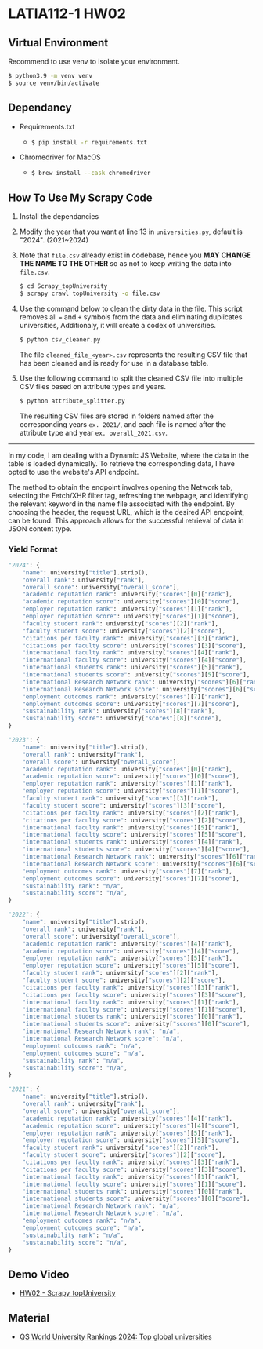 # LATIA112-1 HW02

## Virtual Environment

Recommend to use venv to isolate your environment.

```bash
$ python3.9 -m venv venv
$ source venv/bin/activate
```

## Dependancy

- Requirements.txt

  - ```bash
    $ pip install -r requirements.txt
    ```

- Chromedriver for MacOS
  - ```bash
    $ brew install --cask chromedriver
    ```

## How To Use My Scrapy Code

1. Install the dependancies
2. Modify the year that you want at line 13 in `universities.py`, default is "2024". (2021~2024)
3. Note that `file.csv` already exist in codebase, hence you **MAY CHANGE THE NAME TO THE OTHER** so as not to keep writing the data into `file.csv`.
   ```bash
   $ cd Scrapy_topUniversity
   $ scrapy crawl topUniversity -o file.csv
   ```
4. Use the command below to clean the dirty data in the file. This script removes all `=` and `+` symbols from the data and eliminating duplicates universities, Additionaly, it will create a codex of universities.

   ```bash
   $ python csv_cleaner.py
   ```

   The file `cleaned_file_<year>.csv` represents the resulting CSV file that has been cleaned and is ready for use in a database table.

5. Use the following command to split the cleaned CSV file into multiple CSV files based on attribute types and years.

   ```bash
   $ python attribute_splitter.py
   ```

   The resulting CSV files are stored in folders named after the corresponding years `ex. 2021/`, and each file is named after the attribute type and year `ex. overall_2021.csv`.

---

In my code, I am dealing with a Dynamic JS Website, where the data in the table is loaded dynamically. To retrieve the corresponding data, I have opted to use the website's API endpoint.

The method to obtain the endpoint involves opening the Network tab, selecting the Fetch/XHR filter tag, refreshing the webpage, and identifying the relevant keyword in the name file associated with the endpoint. By choosing the header, the request URL, which is the desired API endpoint, can be found. This approach allows for the successful retrieval of data in JSON content type.

### Yield Format

```py
"2024": {
    "name": university["title"].strip(),
    "overall rank": university["rank"],
    "overall score": university["overall_score"],
    "academic reputation rank": university["scores"][0]["rank"],
    "academic reputation score": university["scores"][0]["score"],
    "employer reputation rank": university["scores"][1]["rank"],
    "employer reputation score": university["scores"][1]["score"],
    "faculty student rank": university["scores"][2]["rank"],
    "faculty student score": university["scores"][2]["score"],
    "citations per faculty rank": university["scores"][3]["rank"],
    "citations per faculty score": university["scores"][3]["score"],
    "international faculty rank": university["scores"][4]["rank"],
    "international faculty score": university["scores"][4]["score"],
    "international students rank": university["scores"][5]["rank"],
    "international students score": university["scores"][5]["score"],
    "international Research Network rank": university["scores"][6]["rank"],
    "international Research Network score": university["scores"][6]["score"],
    "employment outcomes rank": university["scores"][7]["rank"],
    "employment outcomes score": university["scores"][7]["score"],
    "sustainability rank": university["scores"][8]["rank"],
    "sustainability score": university["scores"][8]["score"],
}

"2023": {
    "name": university["title"].strip(),
    "overall rank": university["rank"],
    "overall score": university["overall_score"],
    "academic reputation rank": university["scores"][0]["rank"],
    "academic reputation score": university["scores"][0]["score"],
    "employer reputation rank": university["scores"][1]["rank"],
    "employer reputation score": university["scores"][1]["score"],
    "faculty student rank": university["scores"][3]["rank"],
    "faculty student score": university["scores"][3]["score"],
    "citations per faculty rank": university["scores"][2]["rank"],
    "citations per faculty score": university["scores"][2]["score"],
    "international faculty rank": university["scores"][5]["rank"],
    "international faculty score": university["scores"][5]["score"],
    "international students rank": university["scores"][4]["rank"],
    "international students score": university["scores"][4]["score"],
    "international Research Network rank": university["scores"][6]["rank"],
    "international Research Network score": university["scores"][6]["score"],
    "employment outcomes rank": university["scores"][7]["rank"],
    "employment outcomes score": university["scores"][7]["score"],
    "sustainability rank": "n/a",
    "sustainability score": "n/a",
}

"2022": {
    "name": university["title"].strip(),
    "overall rank": university["rank"],
    "overall score": university["overall_score"],
    "academic reputation rank": university["scores"][4]["rank"],
    "academic reputation score": university["scores"][4]["score"],
    "employer reputation rank": university["scores"][5]["rank"],
    "employer reputation score": university["scores"][5]["score"],
    "faculty student rank": university["scores"][2]["rank"],
    "faculty student score": university["scores"][2]["score"],
    "citations per faculty rank": university["scores"][3]["rank"],
    "citations per faculty score": university["scores"][3]["score"],
    "international faculty rank": university["scores"][1]["rank"],
    "international faculty score": university["scores"][1]["score"],
    "international students rank": university["scores"][0]["rank"],
    "international students score": university["scores"][0]["score"],
    "international Research Network rank": "n/a",
    "international Research Network score": "n/a",
    "employment outcomes rank": "n/a",
    "employment outcomes score": "n/a",
    "sustainability rank": "n/a",
    "sustainability score": "n/a",
}

"2021": {
    "name": university["title"].strip(),
    "overall rank": university["rank"],
    "overall score": university["overall_score"],
    "academic reputation rank": university["scores"][4]["rank"],
    "academic reputation score": university["scores"][4]["score"],
    "employer reputation rank": university["scores"][5]["rank"],
    "employer reputation score": university["scores"][5]["score"],
    "faculty student rank": university["scores"][2]["rank"],
    "faculty student score": university["scores"][2]["score"],
    "citations per faculty rank": university["scores"][3]["rank"],
    "citations per faculty score": university["scores"][3]["score"],
    "international faculty rank": university["scores"][1]["rank"],
    "international faculty score": university["scores"][1]["score"],
    "international students rank": university["scores"][0]["rank"],
    "international students score": university["scores"][0]["score"],
    "international Research Network rank": "n/a",
    "international Research Network score": "n/a",
    "employment outcomes rank": "n/a",
    "employment outcomes score": "n/a",
    "sustainability rank": "n/a",
    "sustainability score": "n/a",
}
```

## Demo Video

- [HW02 - Scrapy_topUniversity](https://youtu.be/BhOQm14mPn4)

## Material

- [QS World University Rankings 2024: Top global universities](https://www.topuniversities.com/university-rankings/world-university-rankings/2024)
